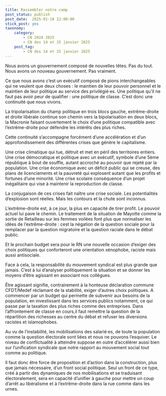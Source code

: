 ```yaml
---
title: Rassembler notre camp
post_status: publish
post_date:  2025-01-18 12:00:00
stick_post: yes
taxonomy:
    category:
        - CN 2024 2025
        - CN des 14 et 15 janvier 2025
    post_tag:
        - CN des 14 et 15 janvier 2025
---
```


Nous avons un gouvernement composé de nouvelles têtes. Pas du tout.
Nous avons un nouveau gouvernement. Pas vraiment.

Ce que nous avons c’est un exécutif composé de pions interchangeables qui ne veulent que deux choses : le maintien de leur pouvoir personnel et le maintien de leur politique au service des privilégié·es. Une politique qu’il ne faut pas avoir peur de qualifier : une politique de classe.
C’est donc une continuité que nous vivons.

La tripolarisation du champ politique en trois blocs gauche, extrême-droite et droite libérale continue son chemin vers la bipolarisation en deux blocs, la Macronie faisant ouvertement le choix d’une politique compatible avec l’extrême-droite pour défendre les intérêts des plus riches.

Cette continuité s’accompagne forcément d’une accélération et d’un approfondissement des différentes crises que génère le capitalisme.

Une crise climatique qui tue, détruit et met en péril des territoires entiers.
Une crise démocratique et politique avec un exécutif, symbole d’une 5ème république à bout de souffle, autant accroché au pouvoir que rejeté par la population.
Une crise économique avec un déficit public qui se creuse, des plans de licenciements et la pauvreté qui explosent autant que les profits et fortunes d’une minorité.
Une crise scolaire conséquence d’un projet inégalitaire qui vise à maintenir la reproduction de classe.

La conjugaison de ces crises fait naître une crise sociale. Les potentialités d’explosion sont réelles. Mais les contours et la chute sont inconnus.

L’extrême-droite est, à ce jour, la plus en capacité de tirer profit. Le pouvoir actuel lui pave le chemin. Le traitement de la situation de Mayotte comme la sortie de Retailleau sur les femmes voilées font plus que normaliser les idées de l’extrême-droite : cest la négation de la question sociale pour la remplacer par la question migratoire et la question raciale dans le débat public.

Et le prochain budget sera pour le RN une nouvelle occasion d’exiger des choix politiques qui conforteront une orientation xénophobe, raciste mais aussi antisociale.

Face à cela, la responsabilité du mouvement syndical est plus grande que jamais. C’est à lui d’analyser politiquement la situation et se donner les moyens d’être agissant en associant nos collègues.

Être agissant signifie, contrairement à la honteuse déclaration commune CFDT/Medef réclamant de la stabilité, exiger d’autres choix politiques. A commencer par un budget qui permette de subvenir aux besoins de la population, en investissant dans les services publics notamment, ce qui passe par la taxation des plus riches comme des entreprises. Dans l’affrontement de classe en cours,il faut remettre la question de la répartition des richesses au centre du débat et refuser les diversions racistes et islamophobes.

Au vu de l’instabilité, les mobilisations des salarié·es, de toute la population comme la question électorale sont liées et nous ne pouvons l’esquiver. Le niveau de conflictualité à atteindre suppose en outre d’accélérer aussi bien sur l’unification syndicale que notre rapport au mouvement social tout comme au politique.

Il faut donc être force de proposition et d’action dans la construction, plus que jamais nécessaire, d’un front social politique. Seul un front de ce type, créé à partir des dynamiques de nos mobilisations et se traduisant électoralement, sera en capacité d’unifier à gauche pour mettre un coup d’arrêt au libéralisme et à l’extrême-droite dans la rue comme dans les urnes.
